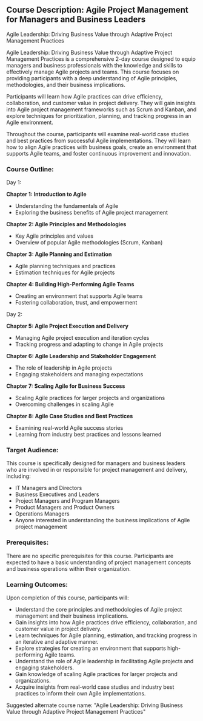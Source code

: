## Course Description: Agile Project Management for Managers and Business Leaders
Agile Leadership: Driving Business Value through Adaptive Project Management Practices

Agile Leadership: Driving Business Value through Adaptive Project Management Practices is a comprehensive 2-day course designed to equip managers and business professionals with the knowledge and skills to effectively manage Agile projects and teams. This course focuses on providing participants with a deep understanding of Agile principles, methodologies, and their business implications.

Participants will learn how Agile practices can drive efficiency, collaboration, and customer value in project delivery. They will gain insights into Agile project management frameworks such as Scrum and Kanban, and explore techniques for prioritization, planning, and tracking progress in an Agile environment.

Throughout the course, participants will examine real-world case studies and best practices from successful Agile implementations. They will learn how to align Agile practices with business goals, create an environment that supports Agile teams, and foster continuous improvement and innovation.

### Course Outline:

Day 1:

**Chapter 1: Introduction to Agile**
- Understanding the fundamentals of Agile
- Exploring the business benefits of Agile project management

**Chapter 2: Agile Principles and Methodologies**
- Key Agile principles and values
- Overview of popular Agile methodologies (Scrum, Kanban)

**Chapter 3: Agile Planning and Estimation**
- Agile planning techniques and practices
- Estimation techniques for Agile projects

**Chapter 4: Building High-Performing Agile Teams**
- Creating an environment that supports Agile teams
- Fostering collaboration, trust, and empowerment

Day 2:

**Chapter 5: Agile Project Execution and Delivery**
- Managing Agile project execution and iteration cycles
- Tracking progress and adapting to change in Agile projects

**Chapter 6: Agile Leadership and Stakeholder Engagement**
- The role of leadership in Agile projects
- Engaging stakeholders and managing expectations

**Chapter 7: Scaling Agile for Business Success**
- Scaling Agile practices for larger projects and organizations
- Overcoming challenges in scaling Agile

**Chapter 8: Agile Case Studies and Best Practices**
- Examining real-world Agile success stories
- Learning from industry best practices and lessons learned

### Target Audience:
This course is specifically designed for managers and business leaders who are involved in or responsible for project management and delivery, including:

- IT Managers and Directors
- Business Executives and Leaders
- Project Managers and Program Managers
- Product Managers and Product Owners
- Operations Managers
- Anyone interested in understanding the business implications of Agile project management

### Prerequisites:
There are no specific prerequisites for this course. Participants are expected to have a basic understanding of project management concepts and business operations within their organization.

### Learning Outcomes:
Upon completion of this course, participants will:

- Understand the core principles and methodologies of Agile project management and their business implications.
- Gain insights into how Agile practices drive efficiency, collaboration, and customer value in project delivery.
- Learn techniques for Agile planning, estimation, and tracking progress in an iterative and adaptive manner.
- Explore strategies for creating an environment that supports high-performing Agile teams.
- Understand the role of Agile leadership in facilitating Agile projects and engaging stakeholders.
- Gain knowledge of scaling Agile practices for larger projects and organizations.
- Acquire insights from real-world case studies and industry best practices to inform their own Agile implementations.

Suggested alternate course name: "Agile Leadership: Driving Business Value through Adaptive Project Management Practices"
